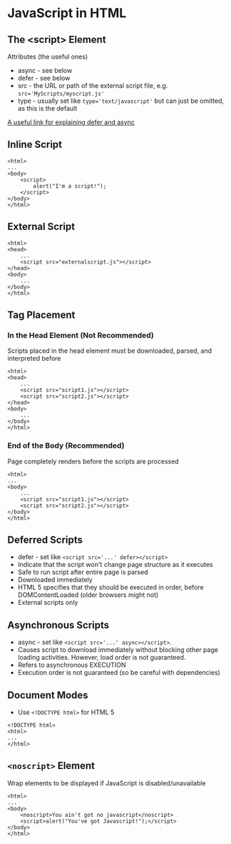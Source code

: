 # JavaScript in HTML #

## The \<script> Element ##

Attributes (the useful ones)

* async - see below
* defer - see below 
* src -  the URL or path of the external script file, e.g. `src='MyScripts/myscript.js'`
* type - usually set like `type='text/javascript'` but can just be omitted, as this is the default

[A useful link for explaining defer and async](http://peter.sh/experiments/asynchronous-and-deferred-javascript-execution-explained/)

## Inline Script ##

```
<html>
...
<body>
    <script>
        alert("I'm a script!");
    </script>
</body>
</html>

```

## External Script ##

```
<html>
<head>
    ...
    <script src="externalscript.js"></script>
</head>
<body>
    ...
</body>
</html>
```

## Tag Placement ##

### In the Head Element (Not Recommended) ###

Scripts placed in the head element must be downloaded, parsed, and interpreted before 

```
<html>
<head>
    ...
    <script src="script1.js"></script>
    <script src="script2.js"></script>
</head>
<body>
    ...
</body>
</html>
```

### End of the Body (Recommended) ###

Page completely renders before the scripts are processed

```
<html>
...
<body>
    ...
    <script src="script1.js"></script>
    <script src="script2.js"></script>
</body>
</html>
```

## Deferred Scripts ##

 * defer - set like `<script src='...' defer></script>`
 * Indicate that the script won't change page structure as it executes
 * Safe to run script after entire page is parsed
 * Downloaded immediately
 * HTML 5 specifies that they should be executed in order, before DOMContentLoaded (older browsers might not)
 * External scripts only
 

## Asynchronous Scripts ##

* async - set like `<script src='...' async></script>`. 
 * Causes script to download immediately without blocking other 
page loading activities. However, load order is not guaranteed.
* Refers to asynchronous EXECUTION
* Execution order is not guaranteed (so be careful with dependencies)

## Document Modes ##

* Use `<!DOCTYPE html>` for HTML 5

```
<!DOCTYPE html>
<html>
...
</html>
```

## `<noscript>` Element ##

Wrap elements to be displayed if JavaScript is disabled/unavailable

```
<html>
...
<body>
    <noscript>You ain't got no javascript</noscript>
    <script>alert("You've got Javascript!");</script>
</body>
</html>
```